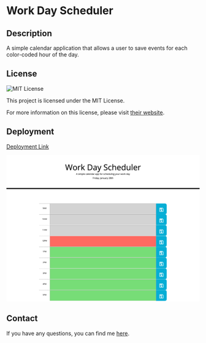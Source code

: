 # Work Day Scheduler

## Description
A simple calendar application that allows a user to save events for each color-coded hour of the day.

## License
![MIT License](https://img.shields.io/badge/license-MIT-red)
  
This project is licensed under the MIT License.

For more information on this license, please visit [their website](https://www.mit.edu/~amini/LICENSE.md).

## Deployment
[Deployment Link](https://yyb613.github.io/work-day-scheduler)

![screenshot](assets/images/screenshot.png)

## Contact
If you have any questions, you can find me [here](https://yyb613.github.io/portfolio).
